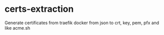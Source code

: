 # certs-extraction
 Generate certificates from traefik docker from json to crt, key, pem, pfx and like acme.sh
